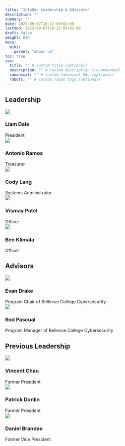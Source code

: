 ```yaml
---
title: "InfoSec Leadership & Advisors"
description: ""
summary: ""
date: 2023-09-07T16:12:03+02:00
lastmod: 2023-09-07T16:12:03+02:00
draft: false
weight: 810
menu:
  wiki:
    parent: "about us"
toc: true
seo:
  title: "" # custom title (optional)
  description: "" # custom description (recommended)
  canonical: "" # custom canonical URL (optional)
  robots: "" # custom robot tags (optional)
---
```

## Leadership

<div>
 <div class="row" style="--bs-gutter-x: 15px;">
  <div class="col-md-4">
   <div class="our-team">
    <div class="pic">
     <img src="/images/people/liam.png">
    </div>
    <h3 class="title">Liam Dale</h3>
    <span class="role">President</span>
   </div>
  </div>
  <div class="col-md-4">
   <div class="our-team">
    <div class="pic">
     <img src="/images/people/antonio.png">
    </div>
    <h3 class="title">Antonio Ramos</h3>
    <span class="role">Treasurer</span>
   </div>
  </div>
  <div class="col-md-4">
   <div class="our-team">
    <div class="pic">
     <img src="/images/people/cody.png">
    </div>
    <h3 class="title">Cody Lang</h3>
    <span class="role">Systems Administrator</span>
   </div>
  </div>
  <div class="col-md-4">
   <div class="our-team">
    <div class="pic">
     <img src="/images/people/vismay.png">
    </div>
    <h3 class="title">Vismay Patel</h3>
    <span class="role">Officer</span>
   </div>
  </div>
  <div class="col-md-4">
   <div class="our-team">
    <div class="pic">
     <img src="/images/people/ben.png">
    </div>
    <h3 class="title">Ben Klimala</h3>
    <span class="role">Officer</span>
   </div>
  </div>
  <!-- <div class="col-md-4">
   <div class="our-team">
    <div class="pic">
     <img src="/images/people/evelyn.png">
    </div>
    <h3 class="title">Evelyn Montes-Sobal</h3>
    <span class="role">Web Admin</span>
   </div>
  </div>
  <div class="col-md-4">
   <div class="our-team">
    <div class="pic">
     <img src="/images/people/braeden.png">
    </div>
    <h3 class="title">Braeden Nett</h3>
    <span class="role">Secretary</span>
   </div>
  </div>
</div> -->

## Advisors

<div>
 <div class="row" style="--bs-gutter-x: 15px;">
  <div class="col-md-4">
   <div class="our-team">
    <div class="pic">
     <img src="/images/people/evan.png">
    </div>
    <h3 class="title">Evan Drake</h3>
    <span class="role">Program Chair of Bellevue College Cybersecurity</span>
   </div>
  </div>
  <div class="col-md-4">
   <div class="our-team">
    <div class="pic">
     <img src="/images/people/rod.png">
    </div>
    <h3 class="title">Rod Pascual</h3>
    <span class="role">Program Manager of Bellevue College Cybersecurity</span>
   </div>
  </div>
 </div>
</div>

## Previous Leadership

<div>
 <div class="row" style="--bs-gutter-x: 15px;">
  <div class="col-md-4">
   <div class="our-team">
    <div class="pic">
     <img src="/images/people/vincent.png">
    </div>
    <h3 class="title">Vincent Chau</h3>
    <span class="role">Former President</span>
   </div>
  </div>
  <div class="col-md-4">
   <div class="our-team">
    <div class="pic">
     <img src="/images/people/patrick.png">
    </div>
    <h3 class="title">Patrick Donlin</h3>
    <span class="role">Former President</span>
   </div>
  </div>
  <div class="col-md-4">
    <div class="our-team">
    <div class="pic">
      <img src="/images/people/daniel.png">
    </div>
    <h3 class="title">Daniel Brandao</h3>
    <span class="role">Former Vice President</span>
    </div>
  </div>
 </div>
</div>
